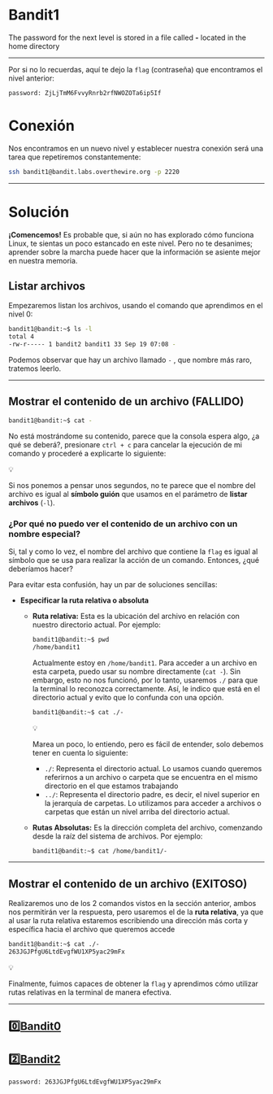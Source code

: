 # Bandit1

The password for the next level is stored in a file called **-** located in the home directory

---

Por si no lo recuerdas, aquí te dejo la `flag` (contraseña) que encontramos el nivel anterior:

```bash
password: ZjLjTmM6FvvyRnrb2rfNWOZOTa6ip5If
```

# Conexión

Nos encontramos en un nuevo nivel y establecer nuestra conexión será una tarea que repetiremos constantemente:

```bash
ssh bandit1@bandit.labs.overthewire.org -p 2220
```

---

# Solución

**¡Comencemos!** Es probable que, si aún no has explorado cómo funciona Linux, te sientas un poco estancado en este nivel. Pero no te desanimes; aprender sobre la marcha puede hacer que la información se asiente mejor en nuestra memoria.

## Listar archivos

Empezaremos listan los archivos, usando el comando que aprendimos en el nivel 0:

```bash
bandit1@bandit:~$ ls -l
total 4
-rw-r----- 1 bandit2 bandit1 33 Sep 19 07:08 -
```

Podemos observar que hay un archivo llamado `-` , que nombre más raro, tratemos leerlo.

---

## Mostrar el contenido de un archivo (FALLIDO)

```bash
bandit1@bandit:~$ cat -
```

No está mostrándome su contenido, parece que la consola espera algo, ¿a qué se deberá?, presionare `ctrl + c` para cancelar la ejecución de mi comando y procederé a explicarte lo siguiente:

<aside>
💡

Si nos ponemos a pensar unos segundos, no te parece que el nombre del archivo es igual al **símbolo guión** que usamos en el parámetro de **listar archivos** (`-l`).

</aside>

### ¿Por qué no puedo ver el contenido de un archivo con un nombre especial?

Si, tal y como lo vez, el nombre del archivo que contiene la `flag` es igual al símbolo que se usa para realizar la acción de un comando. Entonces, ¿qué deberíamos hacer?

Para evitar esta confusión, hay un par de soluciones sencillas:

- **Especificar la ruta relativa o absoluta**
    - **Ruta relativa:** Esta es la ubicación del archivo en relación con nuestro directorio actual. Por ejemplo:
        
        ```bash
        bandit1@bandit:~$ pwd
        /home/bandit1
        ```
        
        Actualmente estoy en `/home/bandit1`. Para acceder a un archivo en esta carpeta, puedo usar su nombre directamente (`cat -`). Sin embargo, esto no nos funcionó, por lo tanto, usaremos `./` para que la terminal lo reconozca correctamente. Así, le indico que está en el directorio actual y evito que lo confunda con una opción.
        
        ```bash
        bandit1@bandit:~$ cat ./-
        ```
        
        <aside>
        💡
        
        Marea un poco, lo entiendo, pero es fácil de entender, solo debemos tener en cuenta lo siguiente:
        
        - `./`: Representa el directorio actual. Lo usamos cuando queremos referirnos a un archivo o carpeta que se encuentra en el mismo directorio en el que estamos trabajando
        - `../`: Representa el directorio padre, es decir, el nivel superior en la jerarquía de carpetas. Lo utilizamos para acceder a archivos o carpetas que están un nivel arriba del directorio actual.
        </aside>
        
    - **Rutas Absolutas:** Es la dirección completa del archivo, comenzando desde la raíz del sistema de archivos. Por ejemplo:
        
        ```bash
        bandit1@bandit:~$ cat /home/bandit1/-
        ```
        

---

## Mostrar el contenido de un archivo (EXITOSO)

Realizaremos uno de los 2 comandos vistos en la sección anterior, ambos nos permitirán ver la respuesta, pero usaremos el de la **ruta relativa**, ya que al usar la ruta relativa estaremos escribiendo una dirección más corta y específica hacia el archivo que queremos accede

```bash
bandit1@bandit:~$ cat ./-                                                     
263JGJPfgU6LtdEvgfWU1XP5yac29mFx
```

<aside>
💡

Finalmente, fuimos capaces de obtener la `flag` y aprendimos cómo utilizar rutas relativas en la terminal de manera efectiva.

</aside>

---

## 0️⃣[Bandit0](https://github.com/Groppoxx/OverTheWire-Bandits-Solution.git)

## 2️⃣[Bandit2](https://github.com/Groppoxx/OverTheWire-Bandits-Solution.git)

```bash
password: 263JGJPfgU6LtdEvgfWU1XP5yac29mFx
```
